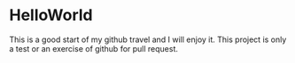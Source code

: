 # HelloWorld
This is a good start of my github travel and I will enjoy it.
This project is only a test or an exercise of github for pull request.
